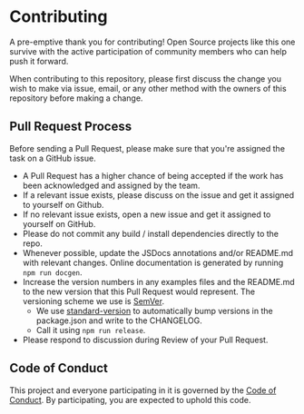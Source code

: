 # Contributing

A pre-emptive thank you for contributing! Open Source projects like this one survive with the active participation of community members who can help push it forward.

When contributing to this repository, please first discuss the change you wish to make via issue, email, or any other method with the owners of this repository before making a change.

## Pull Request Process

Before sending a Pull Request, please make sure that you're assigned the task on a GitHub issue.

- A Pull Request has a higher chance of being accepted if the work has been acknowledged and assigned by the team.
- If a relevant issue exists, please discuss on the issue and get it assigned to yourself on Github.
- If no relevant issue exists, open a new issue and get it assigned to yourself on GitHub.
- Please do not commit any build / install dependencies directly to the repo.
- Whenever possible, update the JSDocs annotations and/or README.md with relevant changes. Online documentation is generated by running `npm run docgen`.
- Increase the version numbers in any examples files and the README.md to the new version that this Pull Request would represent. The versioning scheme we use is [SemVer](http://semver.org/).
  - We use [standard-version](https://github.com/conventional-changelog/standard-version) to automatically bump versions in the package.json and write to the CHANGELOG.
  - Call it using `npm run release`.
- Please respond to discussion during Review of your Pull Request.

## Code of Conduct

This project and everyone participating in it is governed by the [Code of Conduct](CODE_OF_CONDUCT.md). By participating, you are expected to uphold this code.
